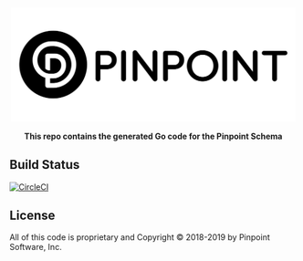 <div align="center">
	<img width="500" src=".github/logo.svg" alt="pinpt-logo">
</div>

<p align="center" color="#6a737d">
	<strong>This repo contains the generated Go code for the Pinpoint Schema</strong>
</p>

## Build Status

[![CircleCI](https://circleci.com/gh/pinpt/go-schema.svg?style=svg)](https://circleci.com/gh/pinpt/go-schema)

## License

All of this code is proprietary and Copyright &copy; 2018-2019 by Pinpoint Software, Inc.
